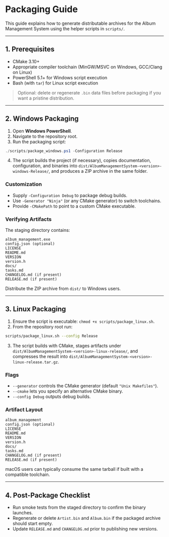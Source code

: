 # Packaging Guide

This guide explains how to generate distributable archives for the Album Management System using the helper scripts in `scripts/`.

---

## 1. Prerequisites

- CMake 3.10+
- Appropriate compiler toolchain (MinGW/MSVC on Windows, GCC/Clang on Linux)
- PowerShell 5.1+ for Windows script execution
- Bash (with `tar`) for Linux script execution

> Optional: delete or regenerate `.bin` data files before packaging if you want a pristine distribution.

---

## 2. Windows Packaging

1. Open **Windows PowerShell**.
2. Navigate to the repository root.
3. Run the packaging script:

```powershell
./scripts/package_windows.ps1 -Configuration Release
```

4. The script builds the project (if necessary), copies documentation, configuration, and binaries into `dist/AlbumManagementSystem-<version>-windows-Release/`, and produces a ZIP archive in the same folder.

### Customization

- Supply `-Configuration Debug` to package debug builds.
- Use `-Generator "Ninja"` (or any CMake generator) to switch toolchains.
- Provide `-CMakePath` to point to a custom CMake executable.

### Verifying Artifacts

The staging directory contains:

```
album_management.exe
config.json (optional)
LICENSE
README.md
VERSION
version.h
docs/
tasks.md
CHANGELOG.md (if present)
RELEASE.md (if present)
```

Distribute the ZIP archive from `dist/` to Windows users.

---

## 3. Linux Packaging

1. Ensure the script is executable: `chmod +x scripts/package_linux.sh`.
2. From the repository root run:

```bash
scripts/package_linux.sh --config Release
```

3. The script builds with CMake, stages artifacts under `dist/AlbumManagementSystem-<version>-linux-release/`, and compresses the result into `dist/AlbumManagementSystem-<version>-linux-release.tar.gz`.

### Flags

- `--generator` controls the CMake generator (default `"Unix Makefiles"`).
- `--cmake` lets you specify an alternative CMake binary.
- `--config Debug` outputs debug builds.

### Artifact Layout

```
album_management
config.json (optional)
LICENSE
README.md
VERSION
version.h
docs/
tasks.md
CHANGELOG.md (if present)
RELEASE.md (if present)
```

macOS users can typically consume the same tarball if built with a compatible toolchain.

---

## 4. Post-Package Checklist

- Run smoke tests from the staged directory to confirm the binary launches.
- Regenerate or delete `Artist.bin` and `Album.bin` if the packaged archive should start empty.
- Update `RELEASE.md` and `CHANGELOG.md` prior to publishing new versions.